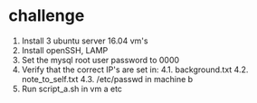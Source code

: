 # challenge

1. Install 3 ubuntu server 16.04 vm's
2. Install openSSH, LAMP
3. Set the mysql root user password to 0000
4. Verify that the correct IP's are set in:
4.1. background.txt
4.2. note_to_self.txt
4.3. /etc/passwd in machine b 
5. Run script_a.sh in vm a etc
